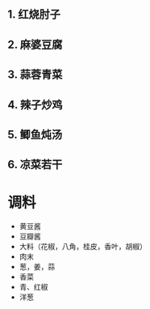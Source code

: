 ## 1. 红烧肘子



## 2. 麻婆豆腐



## 3. 蒜蓉青菜



## 4. 辣子炒鸡



## 5. 鲫鱼炖汤



## 6. 凉菜若干

# 调料

* 黄豆酱
* 豆瓣酱
* 大料（花椒，八角，桂皮，香叶，胡椒）
* 肉末
* 葱，姜，蒜
* 香菜
* 青、红椒
* 洋葱